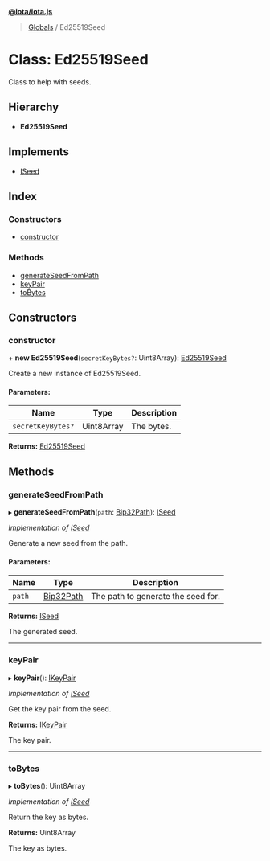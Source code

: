 **[@iota/iota.js](../README.md)**

> [Globals](../README.md) / Ed25519Seed

# Class: Ed25519Seed

Class to help with seeds.

## Hierarchy

* **Ed25519Seed**

## Implements

* [ISeed](../interfaces/iseed.md)

## Index

### Constructors

* [constructor](ed25519seed.md#constructor)

### Methods

* [generateSeedFromPath](ed25519seed.md#generateseedfrompath)
* [keyPair](ed25519seed.md#keypair)
* [toBytes](ed25519seed.md#tobytes)

## Constructors

### constructor

\+ **new Ed25519Seed**(`secretKeyBytes?`: Uint8Array): [Ed25519Seed](ed25519seed.md)

Create a new instance of Ed25519Seed.

#### Parameters:

Name | Type | Description |
------ | ------ | ------ |
`secretKeyBytes?` | Uint8Array | The bytes.  |

**Returns:** [Ed25519Seed](ed25519seed.md)

## Methods

### generateSeedFromPath

▸ **generateSeedFromPath**(`path`: [Bip32Path](bip32path.md)): [ISeed](../interfaces/iseed.md)

*Implementation of [ISeed](../interfaces/iseed.md)*

Generate a new seed from the path.

#### Parameters:

Name | Type | Description |
------ | ------ | ------ |
`path` | [Bip32Path](bip32path.md) | The path to generate the seed for. |

**Returns:** [ISeed](../interfaces/iseed.md)

The generated seed.

___

### keyPair

▸ **keyPair**(): [IKeyPair](../interfaces/ikeypair.md)

*Implementation of [ISeed](../interfaces/iseed.md)*

Get the key pair from the seed.

**Returns:** [IKeyPair](../interfaces/ikeypair.md)

The key pair.

___

### toBytes

▸ **toBytes**(): Uint8Array

*Implementation of [ISeed](../interfaces/iseed.md)*

Return the key as bytes.

**Returns:** Uint8Array

The key as bytes.
